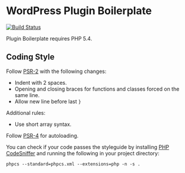 # WordPress Plugin Boilerplate

[![Build Status](https://travis-ci.org/frozzare/wp-plugin-boilerplate.svg?branch=master)](https://travis-ci.org/frozzare/wp-plugin-boilerplate)

Plugin Boilerplate requires PHP 5.4.

## Coding Style

Follow [PSR-2](http://www.php-fig.org/psr/psr-2/) with the following changes:

- Indent with 2 spaces.
- Opening and closing braces for functions and classes forced on the same line.
- Allow new line before last `}`

Additional rules:

- Use short array syntax.

Follow [PSR-4](http://www.php-fig.org/psr/psr-4/) for autoloading.

You can check if your code passes the styleguide by installing [PHP CodeSniffer](https://github.com/squizlabs/PHP_CodeSniffer) and running the following in your project directory:

```
phpcs --standard=phpcs.xml --extensions=php -n -s .
```
